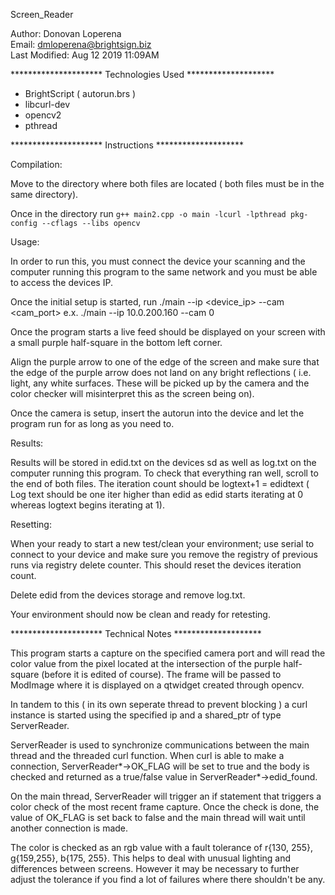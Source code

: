 Screen_Reader

Author: Donovan Loperena<br/>
Email: dmloperena@brightsign.biz<br/>
Last Modified: Aug 12 2019 11:09AM<br/>


********************* Technologies Used ********************

- BrightScript ( autorun.brs )
- libcurl-dev
- opencv2
- pthread

*********************  Instructions  ********************

Compilation:

Move to the directory where both files are located ( both files must be in the same directory).

Once in the directory run `g++ main2.cpp -o main -lcurl -lpthread pkg-config --cflags --libs opencv`

Usage:

In order to run this, you must connect the device your scanning and the computer running this program to the same network and you must be able to access the devices IP.

Once the initial setup is started, run
./main --ip <device_ip> --cam <cam_port> 
e.x. ./main --ip 10.0.200.160 --cam 0

Once the program starts a live feed should be displayed on your screen with a small purple half-square in the bottom left corner.

Align the purple arrow to one of the edge of the screen and make sure that the edge of the purple arrow does not land on any bright reflections ( i.e. light, any white surfaces. These will be picked up by the camera and the color checker will misinterpret this as the screen being on).

Once the camera is setup, insert the autorun into the device and let the program run for as long as you need to.

Results:

Results will be stored in edid.txt on the devices sd as well as log.txt on the computer running this program. To check that everything ran well, scroll to the end of both files. The iteration count should be logtext+1 = edidtext ( Log text should be one iter higher than edid as edid starts iterating at 0 whereas logtext begins iterating at 1).

Resetting:

When your ready to start a new test/clean your environment; use serial to connect to your device and make sure you remove the registry of previous runs via registry delete counter. This should reset the devices iteration count.

Delete edid from the devices storage and remove log.txt.

Your environment should now be clean and ready for retesting.

********************* Technical Notes ********************


This program starts a capture on the specified camera port and will read the color value from the pixel located at the intersection of the purple half-square (before it is edited of course). The frame will be passed to ModImage where it is displayed on a qtwidget created through opencv.

In tandem to this ( in its own seperate thread to prevent blocking ) a curl instance is started using the specified ip and a shared_ptr of type ServerReader.

ServerReader is used to synchronize communications between the main thread and the threaded curl function. When curl is able to make a connection, ServerReader*->OK_FLAG will be set to true and the body is checked and returned as a true/false value in ServerReader*->edid_found.

On the main thread, ServerReader will trigger an if statement that triggers a color check of the most recent frame capture. Once the check is done, the value of OK_FLAG is set back to false and the main thread will wait until another connection is made.

The color is checked as an rgb value with a fault tolerance of r{130, 255}, g{159,255}, b{175, 255}. This helps to deal with unusual lighting and differences between screens. However it may be necessary to further adjust the tolerance if you find a lot of failures where there shouldn't be any.

  
